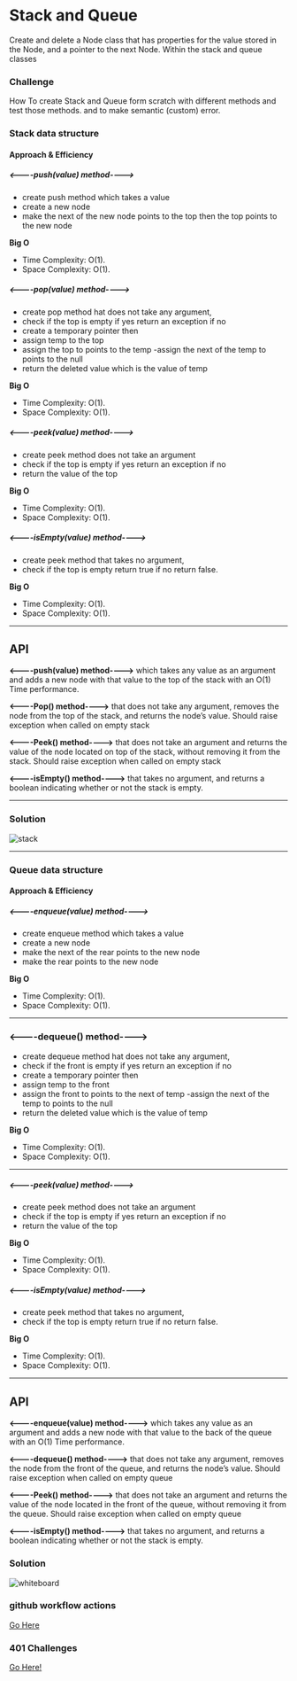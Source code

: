 
# Stack and Queue
Create and delete a Node class that has properties for the value stored in the Node, and a pointer to the next Node. Within the stack and queue classes
### Challenge

How To create Stack and Queue form scratch with different methods and test those methods. and to make semantic (custom) error.

### Stack data structure


####  Approach & Efficiency
##### <----push(value) method---->
- create push  method which takes a value
- create a new node
- make the next of the new node points to the top
then the top points to the new node

**Big O**
- Time Complexity: O(1).
- Space Complexity: O(1).


##### <----pop(value) method---->
- create pop method hat does not take any argument,
- check if  the top is empty if yes return an exception
 if no
- create a temporary pointer then
- assign temp to the top
- assign the top to points to the temp
-assign the next of the temp to points to the null
-  return the deleted value which is the value of temp

**Big O**
- Time Complexity: O(1).
- Space Complexity: O(1).


##### <----peek(value) method---->
- create peek method does not take an argument
- check if  the top is empty if yes return an exception
 if no
- return the value of the top

**Big O**
- Time Complexity: O(1).
- Space Complexity: O(1).


##### <----isEmpty(value) method---->
- create peek method that takes no argument,
- check if the top is empty  return true
if no return false.

**Big O**
- Time Complexity: O(1).
- Space Complexity: O(1).
---
## API

**<----push(value) method---->**
 which takes any value as an argument
and adds a new node with that value to the top
 of the stack with an O(1) Time performance.

**<----Pop() method---->**
that does not take any argument, removes the
 node from the top of the stack, and returns the
 node’s value.
Should raise exception when called on
 empty stack

**<----Peek() method---->**
that does not take an argument and returns the
 value of the node located on top of the stack,
 without removing it from the stack.
Should raise exception when called on empty
 stack

**<----isEmpty() method---->**
 that takes no argument, and returns a boolean
 indicating whether or not the stack is empty.

---
### Solution

![stack](code-stack.jpg)

---
### Queue data structure

####  Approach & Efficiency
##### <----enqueue(value) method---->
- create enqueue  method which takes a value
- create a new node
- make the next of the rear points to the new node
 - make the rear points to the new node

**Big O**
- Time Complexity: O(1).
- Space Complexity: O(1).

--- 

### <----dequeue() method---->
- create dequeue method hat does not take any
argument,
- check if  the front is empty if yes return an exception
 if no
- create a temporary pointer then
- assign temp to the front
- assign the front to points to the next of temp
-assign the next of the temp to points to the null
-  return the deleted value which is the value of temp 


**Big O**
- Time Complexity: O(1).
- Space Complexity: O(1).


---
##### <----peek(value) method---->
- create peek method does not take an argument
- check if  the top is empty if yes return an exception
 if no
- return the value of the top

**Big O**
- Time Complexity: O(1).
- Space Complexity: O(1).


##### <----isEmpty(value) method---->
- create peek method that takes no argument,
- check if the top is empty  return true
if no return false.

**Big O**
- Time Complexity: O(1).
- Space Complexity: O(1).
---

## API

**<----enqueue(value) method---->**
 which takes any value as an argument and
 adds a new node with that value to the back
of the queue with an O(1) Time performance.

**<----dequeue() method---->**
that does not take any argument, removes the
 node from the front of the queue, and returns
 the node’s value.
Should raise exception when called on empty
 queue

**<----Peek() method---->**
that does not take an argument and returns the
 value of the node located in the front of the
 queue, without removing it from the queue.
Should raise exception when called on empty
 queue

**<----isEmpty() method---->**
 that takes no argument, and returns a boolean
 indicating whether or not the stack is empty.

### Solution

![whiteboard](queue.jpg)


### github workflow actions

[Go Here](https://github.com/engnour94/data-structures-and-algorithms/actions)


### 401 Challenges

[Go Here!](/javascript/Readme.md)







 

